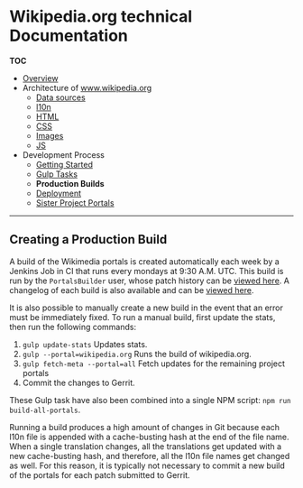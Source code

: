 # Wikipedia.org technical Documentation
**TOC**

- [Overview](../README.md)
- Architecture of www.wikipedia.org
	- [Data sources](../architecture/data.md)
	- [l10n](../architecture/l10n.md)
	- [HTML](../architecture/html.md)
	- [CSS](../architecture/css.md)
	- [Images](../architecture/images.md)
	- [JS](../architecture/javascript.md)
- Development Process
	- [Getting Started](getting_started.md)
	- [Gulp Tasks](gulp.md)
	- **Production Builds**
	- [Deployment](deploy.md)
	- [Sister Project Portals](sister_portals.md)

---

## Creating a Production Build

A build of the Wikimedia portals is created automatically each week by a Jenkins Job in CI that runs every mondays at 9:30 A.M. UTC.
This build is run by the `PortalsBuilder` user, whose patch history can be [viewed here](https://gerrit.wikimedia.org/r/#/q/owner:releng%2540lists.wikimedia.org).
A changelog of each build is also available and can be [viewed here](https://integration.wikimedia.org/ci/job/wikimedia-portals-build/changes).

It is also possible to manually create a new build in the event that an error must be immediately fixed.
To run a manual build, first update the stats, then run the following commands:

1. `gulp update-stats` Updates stats.
2. `gulp --portal=wikipedia.org` Runs the build of wikipedia.org.
3. `gulp fetch-meta --portal=all` Fetch updates for the remaining project portals
4. Commit the changes to Gerrit.

These Gulp task have also been combined into a single NPM script: `npm run build-all-portals`.

Running a build produces a high amount of changes in Git because each l10n file is appended with a cache-busting hash at the end of the file name. When a single translation changes, all the translations get updated with a new cache-busting hash, and therefore, all the l10n file names get changed as well. For this reason, it is typically not necessary to commit a new build of the portals for each patch submitted to Gerrit.
